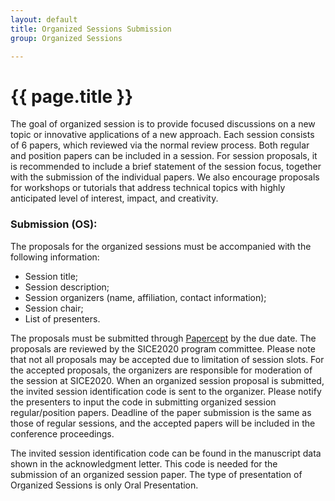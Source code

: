 ```yaml
---
layout: default
title: Organized Sessions Submission
group: Organized Sessions

---
```


# {{ page.title }}

The goal of organized session is to provide focused discussions on a new topic or innovative applications of a new approach. Each session consists of 6 papers, which reviewed via the normal review process. Both regular and position papers can be included in a session. For session proposals, it is recommended to include a brief statement of the session focus, together with the submission of the individual papers. We also encourage proposals for workshops or tutorials that address technical topics with highly anticipated level of interest, impact, and creativity.

### Submission (OS):
The proposals for the organized sessions must be accompanied with the following information:
- Session title;
- Session description;
- Session organizers (name, affiliation, contact information);
- Session chair;
- List of presenters.

The proposals must be submitted through [Papercept](https://controls.papercept.net/conferences/scripts/start.pl#SICE20) by the due date. The proposals are reviewed by the SICE2020 program committee. Please note that not all proposals may be accepted due to limitation of session slots. For the accepted proposals, the organizers are responsible for moderation of the session at SICE2020. When an organized session proposal is submitted, the invited session identification code is sent to the organizer. Please notify the presenters to input the code in submitting organized session regular/position papers. Deadline of the paper submission is the same as those of regular sessions, and the accepted papers will be included in the conference proceedings.

The invited session identification code can be found in the manuscript data shown in the acknowledgment letter. This code is needed for the submission of an organized session paper.
The type of presentation of Organized Sessions is only Oral Presentation.